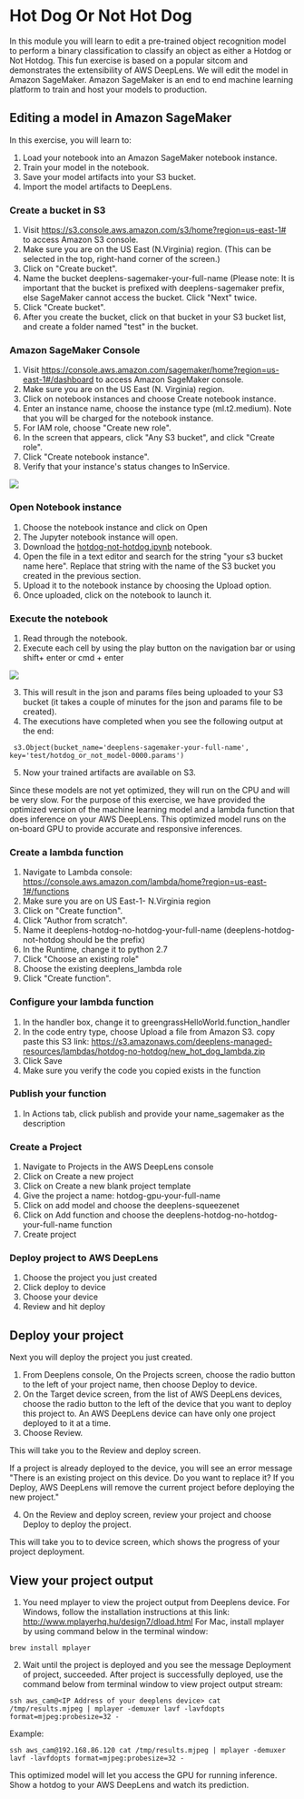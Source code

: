 # Hot Dog Or Not Hot Dog

In this module you will learn to edit a pre-trained object recognition model to perform a binary classification to classify an object as either a Hotdog or Not Hotdog. This fun exercise is based on a popular sitcom and demonstrates the extensibility of AWS DeepLens. We will edit the model in Amazon SageMaker. Amazon SageMaker is an end to end machine learning platform to train and host your models to production.

## Editing a model in Amazon SageMaker

In this exercise, you will learn to:

1. Load your notebook into an Amazon SageMaker notebook instance.
2. Train your model in the notebook.
3. Save your model artifacts into your S3 bucket.
4. Import the model artifacts to DeepLens.

### Create a bucket in S3

1. Visit https://s3.console.aws.amazon.com/s3/home?region=us-east-1# to access Amazon S3 console.
1. Make sure you are on the US East (N.Virginia) region. (This can be selected in the top, right-hand corner of the screen.)
1. Click on "Create bucket".
1. Name the bucket deeplens-sagemaker-your-full-name (Please note: It is important that the bucket is prefixed with deeplens-sagemaker prefix, else SageMaker cannot access the bucket. Click "Next" twice.
1. Click "Create bucket".
1. After you create the bucket, click on that bucket in your S3 bucket list, and create a folder named "test" in the bucket.

### Amazon SageMaker Console

1. Visit https://console.aws.amazon.com/sagemaker/home?region=us-east-1#/dashboard to access Amazon SageMaker console.
2. Make sure you are on the US East (N. Virginia) region.
3. Click on notebook instances and choose Create notebook instance.
4. Enter an instance name, choose the instance type (ml.t2.medium). Note that you will be charged for the notebook instance.
5. For IAM role, choose "Create new role".
6. In the screen that appears, click "Any S3 bucket", and click "Create role".
7. Click "Create notebook instance".
8. Verify that your instance's status changes to InService.

![](assets/sagemaker.png)

### Open Notebook instance

1. Choose the notebook instance and click on Open
2. The Jupyter notebook instance will open.
3. Download the [hotdog-not-hotdog.ipynb](hotdog-not-hotdog.ipynb) notebook.
4. Open the file in a text editor and search for the string "your s3 bucket name here".  Replace that string with the name of the S3 bucket you created in the previous section.
5. Upload it to the notebook instance by choosing the Upload option.
6. Once uploaded, click on the notebook to launch it.

### Execute the notebook

1. Read through the notebook.
2. Execute each cell by using the play button on the navigation bar or using shift+ enter or cmd + enter

![](assets/notebookexecute.png)

3. This will result in the json and params files being uploaded to your S3 bucket (it takes a couple of minutes for the json and params file to be created).
4. The executions have completed when you see the following output at the end:

```
 s3.Object(bucket_name='deeplens-sagemaker-your-full-name', key='test/hotdog_or_not_model-0000.params')
```

5. Now your trained artifacts are available on S3.

Since these models are not yet optimized, they will run on the CPU and will be very slow. For the purpose of this exercise, we have provided the optimized version of the machine learning model and a lambda function that does inference on your AWS DeepLens. This optimized model runs on the on-board GPU to provide accurate and responsive inferences.

### Create a lambda function

1. Navigate to Lambda console: https://console.aws.amazon.com/lambda/home?region=us-east-1#/functions
2. Make sure you are on US East-1- N.Virginia region
3. Click on "Create function".
4. Click "Author from scratch".
5. Name it deeplens-hotdog-no-hotdog-your-full-name (deeplens-hotdog-not-hotdog should be the prefix)
6. In the Runtime, change it to python 2.7
7. Click "Choose an existing role"
8. Choose the existing deeplens_lambda role
9. Click "Create function".

### Configure your lambda function

1. In the handler box, change it to greengrassHelloWorld.function_handler
2. In the code entry type, choose Upload a file from Amazon S3. copy paste this S3 link: https://s3.amazonaws.com/deeplens-managed-resources/lambdas/hotdog-no-hotdog/new_hot_dog_lambda.zip
3. Click Save
4. Make sure you verify the code you copied exists in the function

### Publish your function
1. In Actions tab, click publish and provide your name_sagemaker as the description

### Create a Project
1. Navigate to Projects in the AWS DeepLens console
2. Click on Create a new project
3. Click on Create a new blank project template
4. Give the project a name: hotdog-gpu-your-full-name
5. Click on add model and choose the deeplens-squeezenet
6. Click on Add function and choose the deeplens-hotdog-no-hotdog-your-full-name function
7. Create project

### Deploy project to AWS DeepLens

1. Choose the project you just created
2. Click deploy to device
3. Choose your device
4. Review and hit deploy

## Deploy your project

Next you will deploy the project you just created.

1. From Deeplens console, On the Projects screen, choose the radio button to the left of your project name, then choose Deploy to device.
2. On the Target device screen, from the list of AWS DeepLens devices, choose the radio button to the left of the device that you want to deploy this project to. An AWS DeepLens device can have only one project deployed to it at a time.
3. Choose Review.

  This will take you to the Review and deploy screen.

  If a project is already deployed to the device, you will see an error message
  "There is an existing project on this device. Do you want to replace it?
  If you Deploy, AWS DeepLens will remove the current project before deploying the new project."

4. On the Review and deploy screen, review your project and choose Deploy to deploy the project.

This will take you to to device screen, which shows the progress of your project deployment.

## View your project output

1. You need mplayer to view the project output from Deeplens device. For Windows, follow the installation instructions at this link: http://www.mplayerhq.hu/design7/dload.html
   For Mac, install mplayer by using command below in the terminal window:

```
brew install mplayer
```

2. Wait until the project is deployed and you see the message Deployment of project, succeeded. After project is successfully deployed, use the command below from terminal window to view project output stream:

```
ssh aws_cam@<IP Address of your deeplens device> cat /tmp/results.mjpeg | mplayer -demuxer lavf -lavfdopts format=mjpeg:probesize=32 -
```
Example:
```
ssh aws_cam@192.168.86.120 cat /tmp/results.mjpeg | mplayer -demuxer lavf -lavfdopts format=mjpeg:probesize=32 -
```

This optimized model will let you access the GPU for running inference. Show a hotdog to your AWS DeepLens and watch its prediction.
